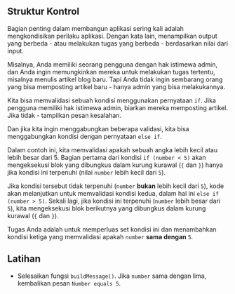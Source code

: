 ## Struktur Kontrol

Bagian penting dalam membangun aplikasi sering kali adalah mengkondisikan perilaku aplikasi. Dengan kata lain, menampilkan output yang berbeda - atau melakukan tugas yang berbeda - berdasarkan nilai dari input.

Misalnya, Anda memiliki seorang pengguna dengan hak istimewa admin, dan Anda ingin memungkinkan mereka untuk melakukan tugas tertentu, misalnya menulis artikel blog baru. Tapi Anda tidak ingin sembarang orang yang bisa memposting artikel baru - hanya admin yang bisa melakukannya.

Kita bisa memvalidasi sebuah kondisi menggunakan pernyataan `if`. Jika pengguna memiliki hak istimewa admin, biarkan mereka memposting artikel. Jika tidak - tampilkan pesan kesalahan.

Dan jika kita ingin menggabungkan beberapa validasi, kita bisa menggabungkan kondisi dengan pernyataan `else if`.

Dalam contoh ini, kita memvalidasi apakah sebuah angka lebih kecil atau lebih besar dari 5. Bagian pertama dari kondisi `if (number < 5)` akan mengeksekusi blok yang dibungkus dalam kurung kurawal (`{` dan `}`) hanya jika kondisi ini terpenuhi (nilai `number` lebih kecil dari `5`).

Jika kondisi tersebut tidak terpenuhi (`number` **bukan** lebih kecil dari `5`), kode akan melanjutkan untuk memvalidasi kondisi kedua, dalam hal ini `else if (number > 5)`. Sekali lagi, jika kondisi ini terpenuhi (`number` lebih besar dari `5`), kita mengeksekusi blok berikutnya yang dibungkus dalam kurung kurawal (`{` dan `}`).

Tugas Anda adalah untuk memperluas set kondisi ini dan menambahkan kondisi ketiga yang memvalidasi apakah `number` **sama dengan** `5`.

## Latihan

- Selesaikan fungsi `buildMessage()`. Jika `number` sama dengan lima, kembalikan pesan `Number equals 5`.
